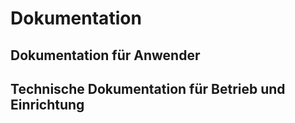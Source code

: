 # Dokumentation

## Dokumentation für Anwender

## Technische Dokumentation für Betrieb und Einrichtung
